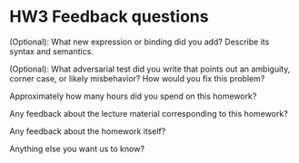 # HW3 Feedback questions

(Optional): What new expression or binding did you add? Describe its syntax and semantics.

(Optional): What adversarial test did you write that points out an ambiguity,
corner case, or likely misbehavior? How would you fix this problem?

Approximately how many hours did you spend on this homework?

Any feedback about the lecture material corresponding to this homework?

Any feedback about the homework itself?

Anything else you want us to know?
